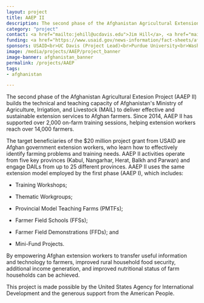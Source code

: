 ```yaml
---
layout: project
title: AAEP II
description: The second phase of the Afghanistan Agricultural Extension Project (AAEP II) seeks to build the capacity of Afghanistan’s Ministry of Agriculture, Irrigation, and Livestock (MAIL) and selected Directorates (DAILs) to deliver effective extension services to rural clientele in targeted regions across Afghanistan.
category: "project"
contact: <a href="mailto:jehill@ucdavis.edu">Jim Hill</a>, <a href="mailto:nmmadden@ucdavis.edu">Nicholas Madden</a>
funding: <a href="https://www.usaid.gov/news-information/fact-sheets/afghanistan-agriculture-extension-project-ii-aaep-ii">USAID Fact Sheet</a>
sponsors: USAID<br>UC Davis (Project Lead)<br>Purdue University<br>Washington State University<br>University of Maryland<br>Texas A&M University<br>
image: /media/projects/AAEP/project_banner
image-banner: afghanistan_banner
permalink: /projects/AAEP
tags:
- afghanistan

---
```

The second phase of the Afghanistan Agricultural Extesion Project (AAEP II) builds the technical and teaching capacity of Afghanistan's Ministry of Agriculture, Irrigation, and Livestock (MAIL) to deliver effective and sustainable extension services to Afghan farmers. Since 2014, AAEP II has supported over 2,000 on-farm training sessions, helping extension workers reach over 14,000 farmers.

The target beneficiaries of the $20 million project grant from USAID are Afghan government extension workers, who learn how to effectively identify farming problems and training needs. AAEP II activities operate from five key provinces (Kabul, Nangarhar, Herat, Balkh and Parwan) and engage DAILs from up to 25 different provinces. AAEP II uses the same extension model employed by the first phase (AAEP I), which includes:

* Training Workshops;

* Thematic Workgroups;

* Provincial Model Teaching Farms (PMTFs);

* Farmer Field Schools (FFSs);

* Farmer Field Demonstrations (FFDs); and

* Mini-Fund Projects.

By empowering Afghan extension workers to transfer useful information and technology to farmers, improved rural household food security, additional income generation, and improved nutritional status of farm households can be achieved.

This project is made possible by the United States Agency for International Development and the generous support from the American People.
